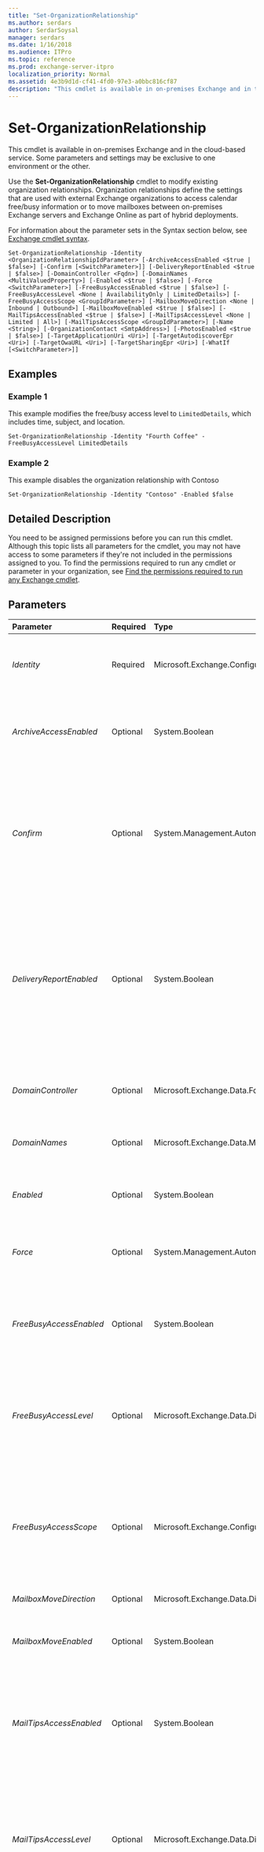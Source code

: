 ```yaml
---
title: "Set-OrganizationRelationship"
ms.author: serdars
author: SerdarSoysal
manager: serdars
ms.date: 1/16/2018
ms.audience: ITPro
ms.topic: reference
ms.prod: exchange-server-itpro
localization_priority: Normal
ms.assetid: 4e3b9d1d-cf41-4fd0-97e3-a0bbc816cf87
description: "This cmdlet is available in on-premises Exchange and in the cloud-based service. Some parameters and settings may be exclusive to one environment or the other."
---
```


# Set-OrganizationRelationship

This cmdlet is available in on-premises Exchange and in the cloud-based service. Some parameters and settings may be exclusive to one environment or the other. 
  
Use the **Set-OrganizationRelationship** cmdlet to modify existing organization relationships. Organization relationships define the settings that are used with external Exchange organizations to access calendar free/busy information or to move mailboxes between on-premises Exchange servers and Exchange Online as part of hybrid deployments.
  
For information about the parameter sets in the Syntax section below, see [Exchange cmdlet syntax](https://technet.microsoft.com/library/bb123552.aspx). 
  
```
Set-OrganizationRelationship -Identity <OrganizationRelationshipIdParameter> [-ArchiveAccessEnabled <$true | $false>] [-Confirm [<SwitchParameter>]] [-DeliveryReportEnabled <$true | $false>] [-DomainController <Fqdn>] [-DomainNames <MultiValuedProperty>] [-Enabled <$true | $false>] [-Force <SwitchParameter>] [-FreeBusyAccessEnabled <$true | $false>] [-FreeBusyAccessLevel <None | AvailabilityOnly | LimitedDetails>] [-FreeBusyAccessScope <GroupIdParameter>] [-MailboxMoveDirection <None | Inbound | Outbound>] [-MailboxMoveEnabled <$true | $false>] [-MailTipsAccessEnabled <$true | $false>] [-MailTipsAccessLevel <None | Limited | All>] [-MailTipsAccessScope <GroupIdParameter>] [-Name <String>] [-OrganizationContact <SmtpAddress>] [-PhotosEnabled <$true | $false>] [-TargetApplicationUri <Uri>] [-TargetAutodiscoverEpr <Uri>] [-TargetOwaURL <Uri>] [-TargetSharingEpr <Uri>] [-WhatIf [<SwitchParameter>]]

```

## Examples
<a name="Examples"> </a>

### Example 1

This example modifies the free/busy access level to  `LimitedDetails`, which includes time, subject, and location.
  
```
Set-OrganizationRelationship -Identity "Fourth Coffee" -FreeBusyAccessLevel LimitedDetails
```

### Example 2

This example disables the organization relationship with Contoso
  
```
Set-OrganizationRelationship -Identity "Contoso" -Enabled $false
```

## Detailed Description
<a name="DetailedDescription"> </a>

You need to be assigned permissions before you can run this cmdlet. Although this topic lists all parameters for the cmdlet, you may not have access to some parameters if they're not included in the permissions assigned to you. To find the permissions required to run any cmdlet or parameter in your organization, see [Find the permissions required to run any Exchange cmdlet](https://technet.microsoft.com/library/mt432940.aspx).
  
## Parameters
<a name="DetailedDescription"> </a>

|**Parameter**|**Required**|**Type**|**Description**|
|:-----|:-----|:-----|:-----|
| _Identity_ <br/> |Required  <br/> |Microsoft.Exchange.Configuration.Tasks.OrganizationRelationshipIdParameter  <br/> | The _Identity_ parameter specifies the organization relationship that you want to modify. You can use any value that uniquely identifies the organization relationship. For example: <br/>  Name <br/>  Canonical name <br/>  GUID <br/> |
| _ArchiveAccessEnabled_ <br/> |Optional  <br/> |System.Boolean  <br/> | The _ArchiveAccessEnabled_ parameter specifies whether the organization relationship has been configured to provide remote archive access. Valid values are: <br/>  `$true`: The external organization provides remote access to mailbox archives.  <br/>  `$false`: The external organization doesn't provide remote access to mailbox archives. This is the default value  <br/> |
| _Confirm_ <br/> |Optional  <br/> |System.Management.Automation.SwitchParameter  <br/> | The _Confirm_ switch specifies whether to show or hide the confirmation prompt. How this switch affects the cmdlet depends on if the cmdlet requires confirmation before proceeding. <br/>  Destructive cmdlets (for example, **Remove-\*** cmdlets) have a built-in pause that forces you to acknowledge the command before proceeding. For these cmdlets, you can skip the confirmation prompt by using this exact syntax: `-Confirm:$false`.  <br/>  Most other cmdlets (for example, **New-\*** and **Set-\*** cmdlets) don't have a built-in pause. For these cmdlets, specifying the _Confirm_ switch without a value introduces a pause that forces you acknowledge the command before proceeding. <br/> |
| _DeliveryReportEnabled_ <br/> |Optional  <br/> |System.Boolean  <br/> | The _DeliveryReportEnabled_ parameter specifies whether Delivery Reports should be shared over the organization relationship. Valid values are: <br/>  `$true`: Delivery Reports should be shared over the organization relationship. This value means the organization has agreed to share all Delivery Reports with the external organization, and the organization relationship should be used to retrieve Delivery Report information from the external organization.  <br/>  `$false`: Delivery Reports shouldn't be shared over the organization relationship. This is the default value  <br/>  For message tracking to work in a cross-premises Exchange scenario, this parameter must be set to `$true` on both sides of the organization relationship. If the value of this parameter is set to `$false` on one or both sides of the organization relationship, message tracking between the organizations won't work in either direction. <br/> |
| _DomainController_ <br/> |Optional  <br/> |Microsoft.Exchange.Data.Fqdn  <br/> |This parameter is available only in on-premises Exchange.  <br/> The _DomainController_ parameter specifies the domain controller that's used by this cmdlet to read data from or write data to Active Directory. You identify the domain controller by its fully qualified domain name (FQDN). For example, `dc01.contoso.com`.  <br/> |
| _DomainNames_ <br/> |Optional  <br/> |Microsoft.Exchange.Data.MultiValuedProperty  <br/> |The _DomainNames_ parameter specifies the SMTP domains of the external organization. You can specify multiple domains separated by commas (for example, "contoso.com","northamerica.contoso.com"). <br/> |
| _Enabled_ <br/> |Optional  <br/> |System.Boolean  <br/> | The _Enabled_ parameter specifies whether to enable the organization relationship. Valid values are: <br/>  `$true`: The organization relationship is enabled. This is the default value.  <br/>  `$false`: The organization relationship is disabled. This value completely stops sharing for the organization relationship.  <br/> |
| _Force_ <br/> |Optional  <br/> |System.Management.Automation.SwitchParameter  <br/> |The _Force_ switch specifies whether to suppress warning or confirmation messages. You can use this switch to run tasks programmatically where prompting for administrative input is inappropriate. You don't need to specify a value with this switch. <br/> |
| _FreeBusyAccessEnabled_ <br/> |Optional  <br/> |System.Boolean  <br/> | The _FreeBusyAccessEnabled_ parameter specifies whether the organization relationship should be used to retrieve free/busy information from the external organization. Valid values are: <br/>  `$true`: Free/busy information is retrieved from the external organization.  <br/>  `$false`: Free/busy information isn't retrieved from the external organization. This is the default value.  <br/>  You control the free/busy access level and scope by using the _FreeBusyAccessLevel_ and _FreeBusyAccessScope_ parameters. <br/> |
| _FreeBusyAccessLevel_ <br/> |Optional  <br/> |Microsoft.Exchange.Data.Directory.SystemConfiguration.FreeBusyAccessLevel  <br/> | The _FreeBusyAccessLevel_ parameter specifies the maximum amount of detail returned to the requesting organization. Valid values are: <br/>  `None`: No free/busy access.  <br/>  `AvailabilityOnly`: Free/busy access with time only.  <br/>  `LimitedDetails`: Free/busy access with time, subject, and location.  <br/>  This parameter is only meaningful when the _FreeBusyAccessEnabled_ parameter value is `$true`.  <br/> |
| _FreeBusyAccessScope_ <br/> |Optional  <br/> |Microsoft.Exchange.Configuration.Tasks.GroupIdParameter  <br/> | The _FreeBusyAccessScope_ parameter specifies a mail-enabled security group in the internal organization that contains users whose free/busy information is accessible by an external organization. You can use any value that uniquely identifies the group. <br/>  For example: <br/>  Name <br/>  Display name <br/>  Distinguished name (DN) <br/>  Canonical DN <br/>  GUID <br/>  This parameter is only meaningful when the _FreeBusyAccessEnabled_ parameter value is `$true`.  <br/> |
| _MailboxMoveDirection_ <br/> |Optional  <br/> |Microsoft.Exchange.Data.Directory.SystemConfiguration.MailboxMoveDirection  <br/> |This parameter is reserved for internal Microsoft use.  <br/> |
| _MailboxMoveEnabled_ <br/> |Optional  <br/> |System.Boolean  <br/> | The _MailboxMoveEnabled_ parameter specifies whether the organization relationship enables moving mailboxes to or from the external organization. Valid values are: <br/>  `$true`: Mailbox moves to or from the external organization are allowed.  <br/>  `$false`: Mailbox moves to from the external organization aren't allowed. This is the default value.  <br/> |
| _MailTipsAccessEnabled_ <br/> |Optional  <br/> |System.Boolean  <br/> | The _MailTipsAccessEnabled_ parameter specifies whether MailTips for users in this organization are returned over this organization relationship. Valid values are: <br/>  `$true`: MailTips for users in this organization are returned over the organization relationship.  <br/>  `$false`: MailTips for users in this organization aren't returned over the organization relationship. This is the default value.  <br/>  You control the MailTips access level by using the _MailTipsAccessLevel_ parameter. <br/> |
| _MailTipsAccessLevel_ <br/> |Optional  <br/> |Microsoft.Exchange.Data.Directory.SystemConfiguration.MailTipsAccessLevel  <br/> | The _MailTipsAccessLevel_ parameter specifies the level of MailTips data externally shared over this organization relationship. This parameter can have the following values: <br/>  `All`: All MailTips are returned, but the recipients in the remote organization are considered external. For the Auto Reply MailTip, the external Auto Reply message is returned.  <br/>  `Limited`: Only those MailTips that could prevent a non-delivery report (NDR) or an Auto Reply are returned. Custom MailTips, the Large Audience MailTip, and Moderated Recipient MailTips won't be returned.  <br/>  `None`: No MailTips are returned to the remote organization. This is the default value.  <br/>  This parameter is only meaningful when the _MailTipsAccessEnabled_ parameter value is `$true`.  <br/> |
| _MailTipsAccessScope_ <br/> |Optional  <br/> |Microsoft.Exchange.Configuration.Tasks.GroupIdParameter  <br/> | The _MailTipsAccessScope_ parameter specifies a mail-enabled security group in the internal organization that contains users whose free/busy information is accessible by an external organization. You can use any value that uniquely identifies the group. <br/>  For example: <br/>  Name <br/>  Display name <br/>  Distinguished name (DN) <br/>  Canonical DN <br/>  GUID <br/>  The default value is blank ( `$null`), which means no group is specified.  <br/>  If you use this parameter, recipient-specific MailTips are returned only for those recipients that are members of the specified group. The recipient-specific MailTips are: <br/>  Auto Reply <br/>  Mailbox Full <br/>  Custom <br/>  If you don't use this parameter, recipient-specific MailTips are returned for all recipients in the organization. <br/>  This restriction only applies to mailboxes, mail users, and mail contacts. It doesn't apply to distribution groups. <br/> |
| _Name_ <br/> |Optional  <br/> |System.String  <br/> |The _Name_ parameter specifies the unique name of the organization relationship. The maximum length is 64 characters. <br/> |
| _OrganizationContact_ <br/> |Optional  <br/> |Microsoft.Exchange.Data.SmtpAddress  <br/> |The _OrganizationContact_ parameter specifies the email address that can be used to contact the external organization (for example, administrator@fourthcoffee.com). <br/> |
| _PhotosEnabled_ <br/> |Optional  <br/> |System.Boolean  <br/> | The _PhotosEnabled_ parameter specifies whether photos for users in the internal organization are returned over the organization relationship. Valid values are: <br/>  `$true`: Photos for users in this organization are returned over the organization relationship.  <br/>  `$false`: Photos for users in this organization aren't returned over the organization relationship. This is the default value.  <br/> |
| _TargetApplicationUri_ <br/> |Optional  <br/> |System.Uri  <br/> |The _TargetApplicationUri_ parameter specifies the target Uniform Resource Identifier (URI) of the external organization. The _TargetApplicationUri_ parameter is specified by Exchange when requesting a delegated token to retrieve free and busy information, for example, mail.contoso.com. <br/> |
| _TargetAutodiscoverEpr_ <br/> |Optional  <br/> |System.Uri  <br/> |The _TargetAutodiscoverEpr_ parameter specifies the Autodiscover URL of Exchange Web Services for the external organization, for example, https://contoso.com/autodiscover/autodiscover.svc/wssecurity. Exchange uses Autodiscover to automatically detect the correct Exchangeserver endpoint to use for external requests. <br/> |
| _TargetOwaURL_ <br/> |Optional  <br/> |System.Uri  <br/> |The _TargetOwaURL_ parameter specifies the Outlook on the web (formerly Outlook Web App) URL of the external organization that's defined in the organization relationship. It is used for Outlook on the web redirection in a cross-premise Exchange scenario. Configuring this attribute enables users in the organization to use their current Outlook on the web URL to access Outlook on the web in the external organization. <br/> |
| _TargetSharingEpr_ <br/> |Optional  <br/> |System.Uri  <br/> |The _TargetSharingEpr_ parameter specifies the URL of the target Exchange Web Services for the external organization. <br/>  If you use this parameter, this URL is always used to reach the external Exchange server. TheURL that's specified by the _TargetAutoDiscoverEpr_ parameter isn't used to locate the external Exchange server. <br/> |
| _WhatIf_ <br/> |Optional  <br/> |System.Management.Automation.SwitchParameter  <br/> |The _WhatIf_ switch simulates the actions of the command. You can use this switch to view the changes that would occur without actually applying those changes. You don't need to specify a value with this switch. <br/> |
   
## Input Types
<a name="InputTypes"> </a>

To see the input types that this cmdlet accepts, see [Cmdlet Input and Output Types](http://go.microsoft.com/fwlink/p/?linkId=616387). If the Input Type field for a cmdlet is blank, the cmdlet doesn't accept input data. 
  
## Return Types
<a name="ReturnTypes"> </a>

To see the return types, which are also known as output types, that this cmdlet accepts, see [Cmdlet Input and Output Types](http://go.microsoft.com/fwlink/p/?linkId=616387). If the Output Type field is blank, the cmdlet doesn't return data. 
  


